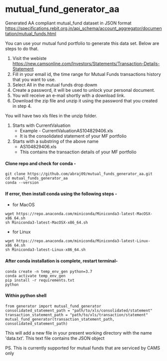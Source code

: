 # mutual_fund_generator_aa
Generated AA compliant mutual_fund dataset in JSON format
https://specifications.rebit.org.in/api_schema/account_aggregator/documentation/mutual_funds.html

You can use your mutual fund portfolio to generate this data set. Below are steps to do that.

1. Visit the webiste https://new.camsonline.com/Investors/Statements/Transaction-Details-Statement
2. Fill in your email id, the time range for Mutual Funds transactions history that you want to use.
3. Select All in the mutual funds drop dowm
4. Create a password, it will be used to unlock your personal document.
5. You will receive an e-mail shortly with a download link.
6. Download the zip file and unzip it using the password that you created in step 4.

You will have two xls files in the unzip folder.
1. Starts with CurrentValuation 
	- Example - CurrentValuationAS104829406.xls
	- It is the consolidated statement of your MF portfolio
2. Starts with a substring of the above name 
	- AS104829406.xls
	- This contains the transaction details of your MF portfolio

#### Clone repo and check for conda -
```
git clone https://github.com/abraj09/mutual_funds_generator_aa.git
cd mutual_funds_generator_aa
conda --version
```
#### If error, then install conda using the following steps -

- for MacOS
```
wget https://repo.anaconda.com/miniconda/Miniconda3-latest-MacOSX-x86_64.sh
sh Miniconda3-latest-MacOSX-x86_64.sh
```
- for Linux
```
wget https://repo.anaconda.com/miniconda/Miniconda3-latest-Linux-x86_64.sh
sh Miniconda3-latest-Linux-x86_64.sh
```

#### After conda installation is complete, restart terminal-
```
conda create -n temp_env_gen python=3.7
conda activate temp_env_gen
pip install -r requirements.txt
python
```
#### Within python shell
```
from generator import mutual_fund_generator
consolidated_statement_path = "path/to/xls/consolidated/statement"
transaction_statement_path = "path/to/xls/transaction/statement"
mutual_fund_generator(transaction_statement_path, consolidated_statement_path)
```
This will add a new file in your present working directory with the name 'data.txt'. This text file contains the JSON object

PS. This is currently supported for mutual funds that are serviced by CAMS only 
